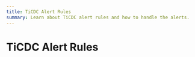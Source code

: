```yaml
---
title: TiCDC Alert Rules
summary: Learn about TiCDC alert rules and how to handle the alerts.
---
```

# TiCDC Alert Rules

